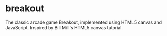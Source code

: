 breakout
========
The classic arcade game Breakout, implemented using HTML5 canvas and JavaScript.
Inspired by Bill Mill's HTML5 canvas tutorial.
